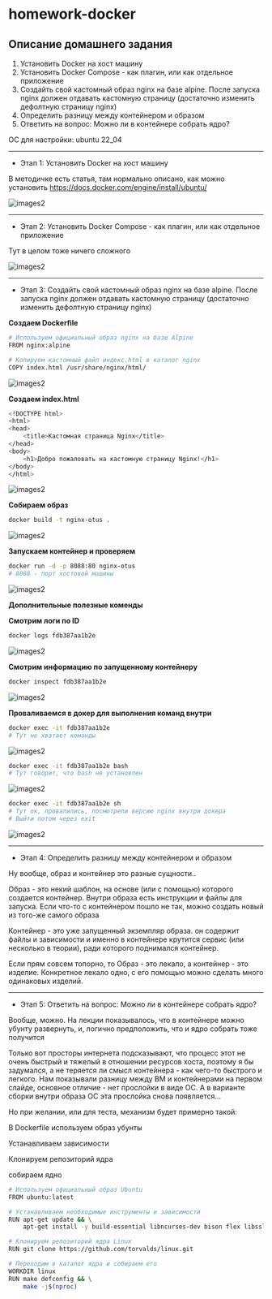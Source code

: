 # homework-docker

Описание домашнего задания
---
1. Установить Docker на хост машину
2. Установить Docker Compose - как плагин, или как отдельное приложение
3. Создайть свой кастомный образ nginx на базе alpine. После запуска nginx должен отдавать кастомную страницу (достаточно изменить дефолтную страницу nginx)
4. Определить разницу между контейнером и образом
5. Ответить на вопрос: Можно ли в контейнере собрать ядро?

ОС для настройки: ubuntu 22_04

---
- Этап 1: Установить Docker на хост машину


В методичке есть статья, там нормально описано, как можно установить 
https://docs.docker.com/engine/install/ubuntu/


![images2](./images/docker_1.png)

---
- Этап 2: Установить Docker Compose - как плагин, или как отдельное приложение

Тут в целом тоже ничего сложного

![images2](./images/docker_2.png)


---
- Этап 3: Создайть свой кастомный образ nginx на базе alpine. После запуска nginx должен отдавать кастомную страницу (достаточно изменить дефолтную страницу nginx)


**Создаем Dockerfile**

```bash
# Используем официальный образ nginx на базе Alpine
FROM nginx:alpine

# Копируем кастомный файл индекс.html в каталог nginx
COPY index.html /usr/share/nginx/html/
``` 

![images2](./images/docker_3.png)


**Создаем index.html**

```bash
<!DOCTYPE html>
<html>
<head>
    <title>Кастомная страница Nginx</title>
</head>
<body>
    <h1>Добро пожаловать на кастомную страницу Nginx!</h1>
</body>
</html>
``` 

![images2](./images/docker_4.png)


**Собираем образ**

```bash
docker build -t nginx-otus .
``` 

![images2](./images/docker_5.png)



**Запускаем контейнер и проверяем**

```bash
docker run -d -p 8088:80 nginx-otus
# 8088 - порт хостовой машины
``` 

![images2](./images/docker_6.png)


**Дополнительные полезные коменды**

**Смотрим логи по ID**

```bash
docker logs fdb387aa1b2e
``` 

![images2](./images/docker_7.png)

**Смотрим информацию по запущенному контейнеру**

```bash
docker inspect fdb387aa1b2e
``` 

![images2](./images/docker_8.png)


**Проваливаемся в докер для выполнения команд внутри**

```bash
docker exec -it fdb387aa1b2e
# Тут не хватает команды
``` 

![images2](./images/docker_9.png)


```bash
docker exec -it fdb387aa1b2e bash
# Тут говорит, что bash не установлен
``` 

![images2](./images/docker_10.png)


```bash
docker exec -it fdb387aa1b2e sh
# Тут ок, провалились, посмотрели версию nginx внутри докера
# Выйти потом через exit
``` 

![images2](./images/docker_11.png)


---
- Этап 4: Определить разницу между контейнером и образом

Ну вообще, образ и контейнер это разные сущности..

Образ - это некий шаблон, на основе (или с помощью) которого создается контейнер. Внутри образа есть инструкции и файлы для запуска. Если что-то с контейнером пошло не так, можно создать новый из того-же самого образа

Контейнер - это уже запущенный экземпляр образа. он содержит файлы и зависимости и именно в контейнере крутится сервис (или несколько в теории), ради которого поднимался контейнер. 

Если прям совсем топорно, то Образ - это лекало, а контейнер - это изделие. Конкретное лекало одно, с его помощью можно сделать много одинаковых изделий. 


---
- Этап 5: Ответить на вопрос: Можно ли в контейнере собрать ядро?

Вообще, можно. На лекции показывалось, что в контейнере можно убунту развернуть, и, логично предположить, что и ядро собрать тоже получится

Только вот просторы интернета подсказывают, что процесс этот не очень быстрый и тяжелый в отношении ресурсов хоста, поэтому я бы задумался, а не теряется ли смысл контейнера - как чего-то быстрого и легкого. Нам показывали разницу между ВМ и контейнерами на первом слайде, основное отличие - нет прослойки в виде ОС. А в варианте сборки внутри образа ОС эта прослойка снова появляется...

Но при желании, или для теста, механизм будет примерно такой:


В Dockerfile используем образ убунты

Устанавливаем зависимости

Клонируем репозиторий ядра

собираем ядно

```bash
# Используем официальный образ Ubuntu
FROM ubuntu:latest

# Устанавливаем необходимые инструменты и зависимости
RUN apt-get update && \
    apt-get install -y build-essential libncurses-dev bison flex libssl-dev libelf-dev

# Клонируем репозиторий ядра Linux
RUN git clone https://github.com/torvalds/linux.git

# Переходим в каталог ядра и собираем его
WORKDIR linux
RUN make defconfig && \
    make -j$(nproc)
``` 
